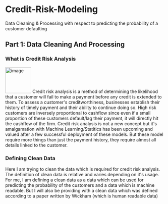 # Credit-Risk-Modeling
Data Cleaning &amp; Processing with respect to predicting the probability of a customer defaulting 

## Part 1: Data Cleaning And Processing

### What is Credit Risk Analysis
<img width="82" alt="image" src="https://user-images.githubusercontent.com/97324716/205785618-764032c0-ad98-4793-acee-6ddf32cb12f7.png">
Credit risk analysis is a method of determining the likelihood that a customer will fail to make a payment before any credit is extended to them. To assess a customer's creditworthiness, businesses establish their history of timely payment and their ability to continue doing so. High risk customers are inversely proportional to cashflow since even if a small proportion of these customers default/lag their payment, it will directly hit the cashflow of the firm. Credit risk analysis is not a new concept but it's amalgamation with Machine Learning/Statitics has been upcoming and valued after a few successful deployment of these models. But these model require more things than just the payment history, they require almost all details linked to the customer.

### Defining Clean Data
Here I am trying to clean the data which is required for credit risk analysis. The definition of clean data is relative and varies depending on it's usage. For me, I am defining a clean data as a data which can be used for predicting the probability of the customers and a data which is machine readable. But I will also be providing with a clean data which was defined according to a paper written by Wickham (which is human readable data)



